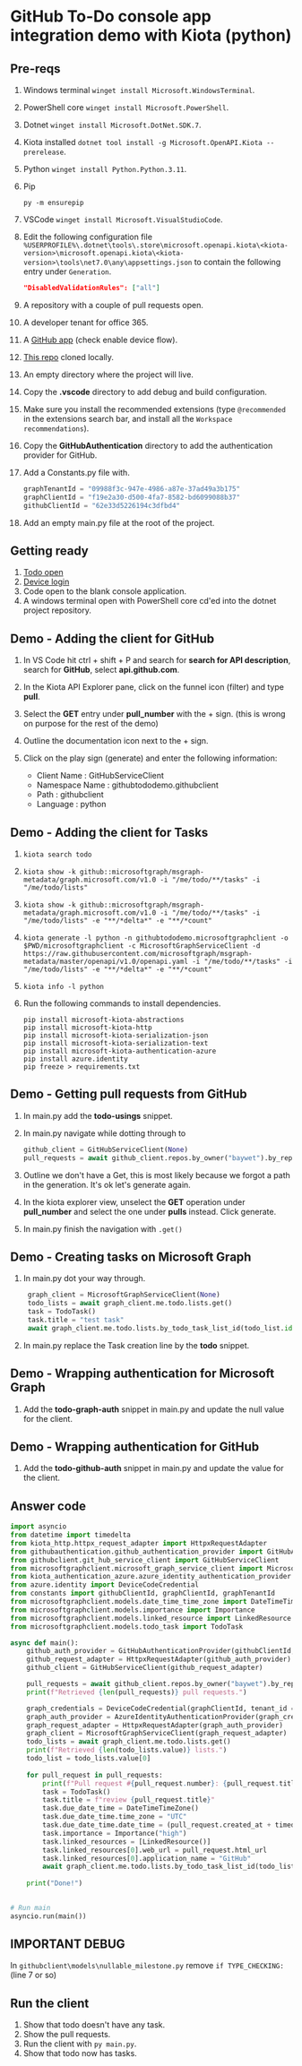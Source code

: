 # GitHub To-Do console app integration demo with Kiota (python)

## Pre-reqs

1. Windows terminal `winget install Microsoft.WindowsTerminal`.
1. PowerShell core `winget install Microsoft.PowerShell`.
1. Dotnet `winget install Microsoft.DotNet.SDK.7`.
1. Kiota installed `dotnet tool install -g Microsoft.OpenAPI.Kiota --prerelease`.
1. Python `winget install Python.Python.3.11`.
1. Pip

   ```shell
   py -m ensurepip
   ```

1. VSCode `winget install Microsoft.VisualStudioCode`.
1. Edit the following configuration file `%USERPROFILE%\.dotnet\tools\.store\microsoft.openapi.kiota\<kiota-version>\microsoft.openapi.kiota\<kiota-version>\tools\net7.0\any\appsettings.json` to contain the following entry under `Generation`.

   ```json
   "DisabledValidationRules": ["all"]
   ```

1. A repository with a couple of pull requests open.
1. A developer tenant for office 365.
1. A [GitHub app](https://github.com/settings/applications/new) (check enable device flow).
1. [This repo](https://github.com/baywet/GitHubTodoDemo) cloned locally.
1. An empty directory where the project will live.
1. Copy the **.vscode** directory to add debug and build configuration.
1. Make sure you install the recommended extensions (type `@recommended` in the extensions search bar, and install all the `Workspace recommendations`).
1. Copy the **GitHubAuthentication** directory to add the authentication provider for GitHub.
1. Add a Constants.py file with.

   ```Python
   graphTenantId = "09988f3c-947e-4986-a87e-37ad49a3b175"
   graphClientId = "f19e2a30-d500-4fa7-8582-bd6099088b37"
   githubClientId = "62e33d5226194c3dfbd4"
   ```

1. Add an empty main.py file at the root of the project.

## Getting ready

1. [Todo open](https://to-do.office.com/tasks/inbox)
1. [Device login](https://www.microsoft.com/devicelogin)
1. Code open to the blank console application.
1. A windows terminal open with PowerShell core cd'ed into the dotnet project repository.

## Demo - Adding the client for GitHub

1. In VS Code hit ctrl + shift + P and search for **search for API description**, search for **GitHub**, select **api.github.com**.
1. In the Kiota API Explorer pane, click on the funnel icon (filter) and type **pull**.
1. Select the **GET** entry under **pull_number** with the + sign. (this is wrong on purpose for the rest of the demo)
1. Outline the documentation icon next to the + sign.
1. Click on the play sign (generate) and enter the following information:

   - Client Name : GitHubServiceClient
   - Namespace Name : githubtododemo.githubclient
   - Path : githubclient
   - Language : python

## Demo - Adding the client for Tasks

1. `kiota search todo`
1. `kiota show -k github::microsoftgraph/msgraph-metadata/graph.microsoft.com/v1.0 -i "/me/todo/**/tasks" -i "/me/todo/lists"`
1. `kiota show -k github::microsoftgraph/msgraph-metadata/graph.microsoft.com/v1.0 -i "/me/todo/**/tasks" -i "/me/todo/lists" -e "**/*delta*" -e "**/*count"`
1. `kiota generate -l python -n githubtododemo.microsoftgraphclient -o $PWD/microsoftgraphclient -c MicrosoftGraphServiceClient -d https://raw.githubusercontent.com/microsoftgraph/msgraph-metadata/master/openapi/v1.0/openapi.yaml -i "/me/todo/**/tasks" -i "/me/todo/lists" -e "**/*delta*" -e "**/*count"`
1. `kiota info -l python`
1. Run the following commands to install dependencies.

   ```shell
   pip install microsoft-kiota-abstractions
   pip install microsoft-kiota-http
   pip install microsoft-kiota-serialization-json
   pip install microsoft-kiota-serialization-text
   pip install microsoft-kiota-authentication-azure
   pip install azure.identity
   pip freeze > requirements.txt
   ```

## Demo - Getting pull requests from GitHub

1. In main.py add the **todo-usings** snippet.
1. In main.py navigate while dotting through to

   ```python
   github_client = GitHubServiceClient(None)
   pull_requests = await github_client.repos.by_owner("baywet").by_repo("demo").pulls
   ```

1. Outline we don't have a Get, this is most likely because we forgot a path in the generation. It's ok let's generate again.
1. In the kiota explorer view, unselect the **GET** operation under **pull_number** and select the one under **pulls** instead. Click generate.
1. In main.py finish the navigation with `.get()`

## Demo - Creating tasks on Microsoft Graph

1. In main.py dot your way through.

   ```python
    graph_client = MicrosoftGraphServiceClient(None)
    todo_lists = await graph_client.me.todo.lists.get()
    task = TodoTask()
    task.title = "test task"
    await graph_client.me.todo.lists.by_todo_task_list_id(todo_list.id).tasks.post(task)
   ```

1. In main.py replace the Task creation line by the **todo** snippet.

## Demo - Wrapping authentication for Microsoft Graph

1. Add the **todo-graph-auth** snippet in main.py and update the null value for the client.

## Demo - Wrapping authentication for GitHub

1. Add the **todo-github-auth** snippet in main.py and update the value for the client.

## Answer code

```python
import asyncio
from datetime import timedelta
from kiota_http.httpx_request_adapter import HttpxRequestAdapter
from githubauthentication.github_authentication_provider import GitHubAuthenticationProvider
from githubclient.git_hub_service_client import GitHubServiceClient
from microsoftgraphclient.microsoft_graph_service_client import MicrosoftGraphServiceClient
from kiota_authentication_azure.azure_identity_authentication_provider import AzureIdentityAuthenticationProvider
from azure.identity import DeviceCodeCredential
from constants import githubClientId, graphClientId, graphTenantId
from microsoftgraphclient.models.date_time_time_zone import DateTimeTimeZone
from microsoftgraphclient.models.importance import Importance
from microsoftgraphclient.models.linked_resource import LinkedResource
from microsoftgraphclient.models.todo_task import TodoTask

async def main():
    github_auth_provider = GitHubAuthenticationProvider(githubClientId, "repo")
    github_request_adapter = HttpxRequestAdapter(github_auth_provider)
    github_client = GitHubServiceClient(github_request_adapter)

    pull_requests = await github_client.repos.by_owner("baywet").by_repo("demo").pulls.get()
    print(f"Retrieved {len(pull_requests)} pull requests.")

    graph_credentials = DeviceCodeCredential(graphClientId, tenant_id = graphTenantId, prompt_callback = lambda uri, code, date: print(f"Please sign in at {uri} with code {code}"))
    graph_auth_provider = AzureIdentityAuthenticationProvider(graph_credentials, scopes=["Tasks.ReadWrite"], allowed_hosts=["graph.microsoft.com"])
    graph_request_adapter = HttpxRequestAdapter(graph_auth_provider)
    graph_client = MicrosoftGraphServiceClient(graph_request_adapter)
    todo_lists = await graph_client.me.todo.lists.get()
    print(f"Retrieved {len(todo_lists.value)} lists.")
    todo_list = todo_lists.value[0]
    
    for pull_request in pull_requests:
        print(f"Pull request #{pull_request.number}: {pull_request.title}")
        task = TodoTask()
        task.title = f"review {pull_request.title}"
        task.due_date_time = DateTimeTimeZone()
        task.due_date_time.time_zone = "UTC"
        task.due_date_time.date_time = (pull_request.created_at + timedelta(days=7)).isoformat()
        task.importance = Importance("high")
        task.linked_resources = [LinkedResource()]
        task.linked_resources[0].web_url = pull_request.html_url
        task.linked_resources[0].application_name = "GitHub"
        await graph_client.me.todo.lists.by_todo_task_list_id(todo_list.id).tasks.post(task)
    
    print("Done!")
        

# Run main
asyncio.run(main())
```

## IMPORTANT DEBUG

In `githubclient\models\nullable_milestone.py` remove `if TYPE_CHECKING:` (line 7 or so)

## Run the client

1. Show that todo doesn't have any task.
1. Show the pull requests.
1. Run the client with `py main.py`.
1. Show that todo now has tasks.
